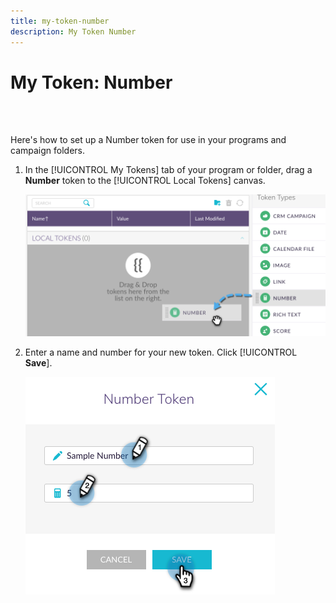 ```yaml
---
title: my-token-number
description: My Token Number
---
```


# My Token: Number

<br>&nbsp;

Here's how to set up a Number token for use in your programs and campaign folders.

1. In the [!UICONTROL My Tokens] tab of your program or folder, drag a **Number** token to the [!UICONTROL Local Tokens] canvas.

   ![Image One](/help/sky/assets/my-tokens/my-token-number/my-token-number-1.png)

1. Enter a name and number for your new token. Click [!UICONTROL **Save**].

   ![Image Two](/help/sky/assets/my-tokens/my-token-number/my-token-number-2.png)
